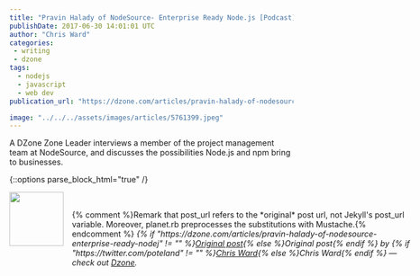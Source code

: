 ```yaml
---
title: "Pravin Halady of NodeSource- Enterprise Ready Node.js [Podcast]"
publishDate: 2017-06-30 14:01:01 UTC
author: "Chris Ward"
categories:
 - writing
 - dzone
tags:
  - nodejs
  - javascript
  - web dev
publication_url: "https://dzone.com/articles/pravin-halady-of-nodesource-enterprise-ready-nodej"

image: "../../../assets/images/articles/5761399.jpeg"
---
```

A DZone Zone Leader interviews a member of the project management team at NodeSource, and discusses the possibilities Node.js and npm bring to businesses.


{::options parse_block_html="true" /}
<div class="author">
   <img src="https://www.rss-specifications.com/rss-spec-rss.gif" style="width: 96px; height: 96;">
   <span style="position: absolute; padding: 32px 15px;">{% comment %}Remark that post_url refers to the *original* post url, not Jekyll's post_url variable. Moreover, planet.rb preprocesses the substitutions with Mustache.{% endcomment %}
      <i>{% if "https://dzone.com/articles/pravin-halady-of-nodesource-enterprise-ready-nodej" != "" %}<a href="https://dzone.com/articles/pravin-halady-of-nodesource-enterprise-ready-nodej">Original post</a>{% else %}Original post{% endif %} by {% if "https://twitter.com/poteland" != "" %}<a href="https://twitter.com/poteland">Chris Ward</a>{% else %}Chris Ward{% endif %} &mdash; check out <a href="https://dzone.com">Dzone</a>.</i>
  </span>
</div>

